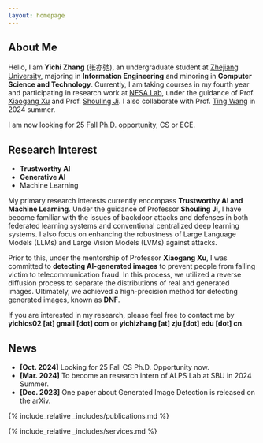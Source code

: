 ```yaml
---
layout: homepage
---
```


## About Me

Hello, I am **Yichi Zhang** (张亦弛), an undergraduate student at [Zhejiang University](https://www.zju.edu.cn/), majoring in **Information Engineering** and minoring in **Computer Science and Technology**. Currently, I am taking courses in my fourth year and participating in research work at [NESA Lab](https://nesa.zju.edu.cn/), under the guidance of Prof. [Xiaogang Xu](https://scholar.google.com/citations?user=R65xDQwAAAAJ&hl=zh-CN&oi=ao) and Prof. [Shouling Ji](https://scholar.google.com/citations?user=5HoF_9oAAAAJ&hl=zh-CN&oi=ao). I also collaborate with Prof. [Ting Wang](https://alps-lab.github.io/) in 2024 summer.

I am now looking for 25 Fall Ph.D. opportunity, CS or ECE.

## Research Interest

* **Trustworthy AI**
* **Generative AI**
* Machine Learning

My primary research interests currently encompass **Trustworthy AI and Machine Learning**. Under the guidance of Professor **Shouling Ji**, I have become familiar with the issues of backdoor attacks and defenses in both federated learning systems and conventional centralized deep learning systems. I also focus on enhancing the robustness of Large Language Models (LLMs) and Large Vision Models (LVMs) against attacks. 

Prior to this, under the mentorship of Professor **Xiaogang Xu**, I was committed to **detecting AI-generated images** to prevent people from falling victim to telecommunication fraud. In this process, we utilized a reverse diffusion process to separate the distributions of real and generated images. Ultimately, we achieved a high-precision method for detecting generated images, known as **DNF**.

If you are interested in my research, please feel free to contact me by **yichics02 \[at\] gmail \[dot\] com** or **yichizhang \[at\] zju \[dot\] edu \[dot\] cn**.

## News

<!-- 我正在寻找24Summer的暑期研究实习机会，可以立刻开始远程实习或者暑期线下实习 -->
- **[Oct. 2024]** Looking for 25 Fall CS Ph.D. Opportunity now.
- **[Mar. 2024]** To become an research intern of ALPS Lab at SBU in 2024 Summer.
- **[Dec. 2023]** One paper about Generated Image Detection is released on the arXiv.

{% include_relative _includes/publications.md %}

{% include_relative _includes/services.md %}
